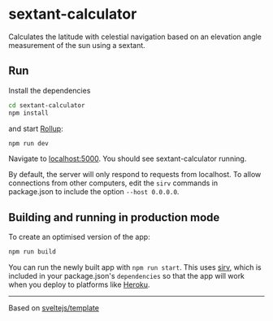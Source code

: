 # sextant-calculator

Calculates the latitude with celestial navigation based on an elevation angle measurement of the sun using a sextant.

## Run

Install the dependencies

```bash
cd sextant-calculator
npm install
```

and start [Rollup](https://rollupjs.org):

```bash
npm run dev
```

Navigate to [localhost:5000](http://localhost:5000). You should see sextant-calculator running.

By default, the server will only respond to requests from localhost. To allow connections from other computers, edit the `sirv` commands in package.json to include the option `--host 0.0.0.0`.

## Building and running in production mode

To create an optimised version of the app:

```bash
npm run build
```

You can run the newly built app with `npm run start`. This uses [sirv](https://github.com/lukeed/sirv), which is included in your package.json's `dependencies` so that the app will work when you deploy to platforms like [Heroku](https://heroku.com).

---

Based on [sveltejs/template](https://github.com/sveltejs/template)
